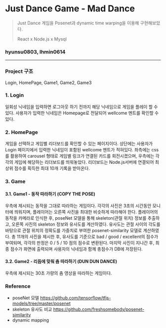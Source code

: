 # Just Dance Game - Mad Dance
> Just Dance 게임을 Posenet과 dynamic time warping을 이용해 구현해보았다.
>
> React x Node.js x Mysql 

### hyunsu0803, lhmin0614


------------------

### Project 구조
Login, HomePage, Game1, Game2, Game3

### 1. Login
일회성 닉네임을 입력하면 로그아웃 하기 전까지 해당 닉네임으로 게임을 플레이 할 수 있다. 
사용자가 입력한 닉네임은 Homepage로 전달되어 wellcome 멘트를 확인할 수 있다.

### 2. HomePage
게임을 선택하고 게임별 리더보드를 확인할 수 있는 페이지이다.
상단에는 사용자가 Login 페이지에서 입력한 닉네임이 포함된 wellcome 멘트가 적혀있다.
좌측에는 css를 활용하여 carousel 형태로 게임별 링크가 연결된 카드를 회전시켰으며, 우측에는 각각의 게임에 해당하는 리더보드를 띄워놓았다.
리더보드는 Node.js서버에 연결되어 최상위 점수를 획득한 최대 10개 기록을 받아온다.

### 3. Game
#### 3.1. Game1 - 동작 따라하기 (COPY THE POSE)
우측에 제시되는 동작을 그대로 따라하는 게임이다.
각각의 사진은 3초의 시간동안 모니터에 띄워지며, 플레이어는 오른쪽 사진을 최대한 비슷하게 따라해야 한다. 플레이어의 동작을 카메라로 인식한 후,  poseNet 모델을 통해 skeleton(관절 위치) 정보를 추출하고, 오른쪽 사진의 skeleton 정보와 유사도를 계산하였다. 유사도는 관절 사이의 각도를 바탕으로 관절 위치의 정확도를 가중치로 부여한 posenet-similarity 모델로 계산하였다.
총 11개의 사진을 제시한 후, 유사도를 기준으로 bad / good / excellent의 점수가 부여되며, 각각의 판정은 0 / 5 / 10 점의 점수로 변환된다. 마지막 사진이 지나간 후, 최종 점수가 화면에 출력되며 사용자의 닉네임과 함께 총점수가 DB에 저장된다.

#### 3.2. Game2 - 리듬에 맞춰 춤 따라하기 (DUN DUN DANCE)
우측에 제시되는 30초 가량의 춤 영상을 따라하는 게임이다. 



### Reference
- poseNet 모델
https://github.com/tensorflow/tfjs-models/tree/master/posenet
- skeleton 유사도 비교
https://github.com/freshsomebody/posenet-similarity
- dynamic mapping

